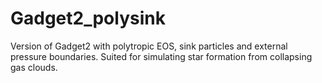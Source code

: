 # Gadget2_polysink

Version of Gadget2 with polytropic EOS, sink particles and external pressure boundaries. Suited for simulating star formation from collapsing gas clouds. 
